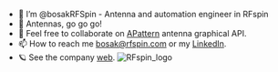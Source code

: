 - 👋 I’m @bosakRFSpin - Antenna and automation engineer in RFspin
- 👀 Antennas, go go go!
- 💞️ Feel free to collaborate on [APattern](https://github.com/RFspin/APattern.jl) antenna graphical API.
- 📫 How to reach me bosak@rfspin.com or my [LinkedIn](https://www.linkedin.com/in/stepanbosak/).
- 🪐 See the company [web](https://www.rfspin.com/).
![RFspin_logo](https://github.com/bosakRFSpin/bosakRFSpin/assets/128054331/a697f6f0-f512-4a60-bd18-3e6408036107)
<!---
bosakRFSpin/bosakRFSpin is a ✨ special ✨ repository because its `README.md` (this file) appears on your GitHub profile.
You can click the Preview link to take a look at your changes.
--->

